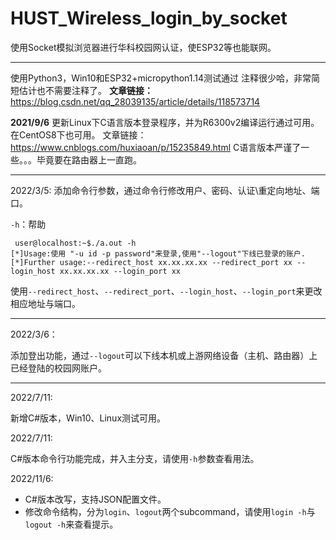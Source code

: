 # HUST_Wireless_login_by_socket
使用Socket模拟浏览器进行华科校园网认证，使ESP32等也能联网。

----
使用Python3，Win10和ESP32+micropython1.14测试通过
注释很少哈，非常简短估计也不需要注释了。
**文章链接：**
https://blog.csdn.net/qq_28039135/article/details/118573714

**2021/9/6**
更新Linux下C语言版本登录程序，并为R6300v2编译运行通过可用。在CentOS8下也可用。
文章链接：
https://www.cnblogs.com/huxiaoan/p/15235849.html
C语言版本严谨了一些。。。毕竟要在路由器上一直跑。

----
2022/3/5:
添加命令行参数，通过命令行修改用户、密码、认证\重定向地址、端口。

`-h`：帮助

``` shell
 user@localhost:~$./a.out -h
[*]Usage:使用 "-u id -p password"来登录,使用"--logout"下线已登录的账户.
[*]Further usage:--redirect_host xx.xx.xx.xx --redirect_port xx --login_host xx.xx.xx.xx --login_port xx
```

使用`--redirect_host`、`--redirect_port`、`--login_host`、`--login_port`来更改相应地址与端口。

----
2022/3/6：

添加登出功能，通过`--logout`可以下线本机或上游网络设备（主机、路由器）上已经登陆的校园网账户。

----
2022/7/11:

新增C#版本，Win10、Linux测试可用。

2022/7/11:

C#版本命令行功能完成，并入主分支，请使用`-h`参数查看用法。

2022/11/6:

- C#版本改写，支持JSON配置文件。
- 修改命令结构，分为`login`、`logout`两个subcommand，请使用`login -h`与`logout -h`来查看提示。


